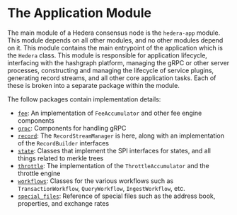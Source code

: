 # The Application Module

The main module of a Hedera consensus node is the `hedera-app` module. This module depends on all other modules,
and no other modules depend on it. This module contains the main entrypoint of the application which is the `Hedera`
class. This module is responsible for application lifecycle, interfacing with the hashgraph platform, managing the
gRPC or other server processes, constructing and managing the lifecycle of service plugins, generating record streams,
and all other core application tasks. Each of these is broken into a separate package within the module.

The follow packages contain implementation details:
- [`fee`](fees.md): An implementation of `FeeAccumulator` and other fee engine components
- [`grpc`](grpc.md): Components for handling gRPC
- [`record`](records.md): The `RecordStreamManager` is here, along with an implementation of the `RecordBuilder` interfaces
- [`state`](states.md): Classes that implement the SPI interfaces for states, and all things related to merkle trees
- [`throttle`](throttles.md): The implementation of the `ThrottleAccumulator` and the throttle engine
- [`workflows`](workflows.md): Classes for the various workflows such as `TransactionWorkflow`, `QueryWorkflow`, `IngestWorkflow`, etc.
- [`special_files`](special_files.md): Reference of special files such as the address book, properties, and exchange rates
